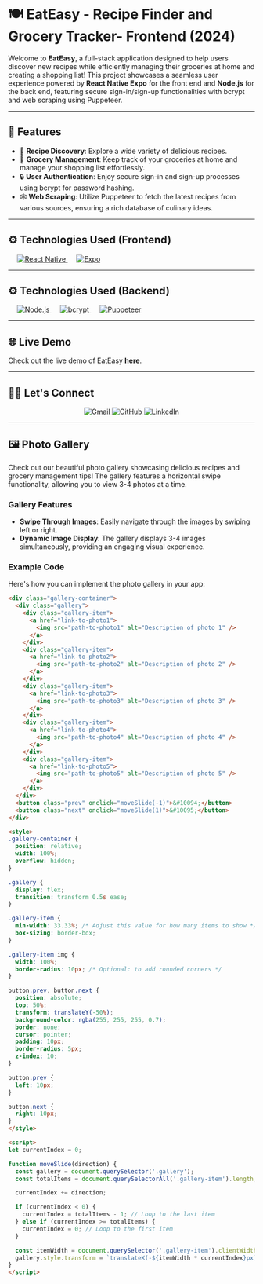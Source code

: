 # 🍽️ EatEasy - Recipe Finder and Grocery Tracker- Frontend (2024)

Welcome to **EatEasy**, a full-stack application designed to help users discover new recipes while efficiently managing their groceries at home and creating a shopping list! This project showcases a seamless user experience powered by **React Native Expo** for the front end and **Node.js** for the back end, featuring secure sign-in/sign-up functionalities with bcrypt and web scraping using Puppeteer.

---

## 🚀 Features

- 🍲 **Recipe Discovery**: Explore a wide variety of delicious recipes.
- 🛒 **Grocery Management**: Keep track of your groceries at home and manage your shopping list effortlessly.
- 🔒 **User Authentication**: Enjoy secure sign-in and sign-up processes using bcrypt for password hashing.
- 🕸️ **Web Scraping**: Utilize Puppeteer to fetch the latest recipes from various sources, ensuring a rich database of culinary ideas.

---

## ⚙️ Technologies Used (Frontend)

&emsp;
<a href="https://reactnative.dev/" target="_blank">
  <img alt="React Native" src="https://img.shields.io/badge/React%20Native-%2320232a.svg?style=for-the-badge&logo=reactnative&logoColor=61DAFB">
</a>
&emsp;
<a href="https://docs.expo.dev/" target="_blank">
  <img alt="Expo" src="https://img.shields.io/badge/Expo-1B1F29.svg?style=for-the-badge&logo=expo&logoColor=white">
</a>

---
## ⚙️ Technologies Used (Backend)

&emsp;
<a href="https://nodejs.org/" target="_blank">
  <img alt="Node.js" src="https://img.shields.io/badge/Node.js-339933.svg?style=for-the-badge&logo=node.js&logoColor=white">
</a>
&emsp;
<a href="https://www.npmjs.com/package/bcrypt" target="_blank">
  <img alt="bcrypt" src="https://img.shields.io/badge/bcrypt-%23333333.svg?style=for-the-badge&logo=security&logoColor=white">
</a>
&emsp;
<a href="https://pptr.dev/" target="_blank">
  <img alt="Puppeteer" src="https://img.shields.io/badge/Puppeteer-%23333.svg?style=for-the-badge&logo=puppeteer&logoColor=white">
</a>

---

## 🌐 Live Demo

Check out the live demo of EatEasy [**here**](https://your-demo-link-here.com).

---

## 🙋‍♂️ Let's Connect

<p align="center">
  <a href="mailto:your-email@example.com">
    <img src="https://img.icons8.com/bubbles/50/000000/gmail.png" alt="Gmail"/>
  </a>
  <a href="https://github.com/your-github-username">
    <img src="https://img.icons8.com/bubbles/50/000000/github.png" alt="GitHub"/>
  </a>
  <a href="https://www.linkedin.com/in/your-linkedin-username/">
    <img src="https://img.icons8.com/bubbles/50/000000/linkedin.png" alt="LinkedIn"/>
  </a>
</p>

<hr/> 


## 🖼️ Photo Gallery

Check out our beautiful photo gallery showcasing delicious recipes and grocery management tips! The gallery features a horizontal swipe functionality, allowing you to view 3-4 photos at a time. 

### Gallery Features

- **Swipe Through Images**: Easily navigate through the images by swiping left or right.
- **Dynamic Image Display**: The gallery displays 3-4 images simultaneously, providing an engaging visual experience.

### Example Code

Here's how you can implement the photo gallery in your app:

```html
<div class="gallery-container">
  <div class="gallery">
    <div class="gallery-item">
      <a href="link-to-photo1">
        <img src="path-to-photo1" alt="Description of photo 1" />
      </a>
    </div>
    <div class="gallery-item">
      <a href="link-to-photo2">
        <img src="path-to-photo2" alt="Description of photo 2" />
      </a>
    </div>
    <div class="gallery-item">
      <a href="link-to-photo3">
        <img src="path-to-photo3" alt="Description of photo 3" />
      </a>
    </div>
    <div class="gallery-item">
      <a href="link-to-photo4">
        <img src="path-to-photo4" alt="Description of photo 4" />
      </a>
    </div>
    <div class="gallery-item">
      <a href="link-to-photo5">
        <img src="path-to-photo5" alt="Description of photo 5" />
      </a>
    </div>
  </div>
  <button class="prev" onclick="moveSlide(-1)">&#10094;</button>
  <button class="next" onclick="moveSlide(1)">&#10095;</button>
</div>

<style>
.gallery-container {
  position: relative;
  width: 100%;
  overflow: hidden;
}

.gallery {
  display: flex;
  transition: transform 0.5s ease;
}

.gallery-item {
  min-width: 33.33%; /* Adjust this value for how many items to show */
  box-sizing: border-box;
}

.gallery-item img {
  width: 100%;
  border-radius: 10px; /* Optional: to add rounded corners */
}

button.prev, button.next {
  position: absolute;
  top: 50%;
  transform: translateY(-50%);
  background-color: rgba(255, 255, 255, 0.7);
  border: none;
  cursor: pointer;
  padding: 10px;
  border-radius: 5px;
  z-index: 10;
}

button.prev {
  left: 10px;
}

button.next {
  right: 10px;
}
</style>

<script>
let currentIndex = 0;

function moveSlide(direction) {
  const gallery = document.querySelector('.gallery');
  const totalItems = document.querySelectorAll('.gallery-item').length;

  currentIndex += direction;

  if (currentIndex < 0) {
    currentIndex = totalItems - 1; // Loop to the last item
  } else if (currentIndex >= totalItems) {
    currentIndex = 0; // Loop to the first item
  }

  const itemWidth = document.querySelector('.gallery-item').clientWidth;
  gallery.style.transform = `translateX(-${itemWidth * currentIndex}px)`;
}
</script>

